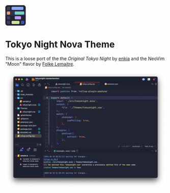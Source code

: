 <img src="extension.png" width="64px" height="64px">

# Tokyo Night Nova Theme

This is a loose port of the the _Original Tokyo Night_ by [enkia](https://github.com/enkia/tokyo-night-vscode-theme) and the NeoVim "Moon" flavor by [Folke Lemaitre](https://github.com/folke/tokyonight.nvim).

![Tokyo Night](./screenshot.png)

